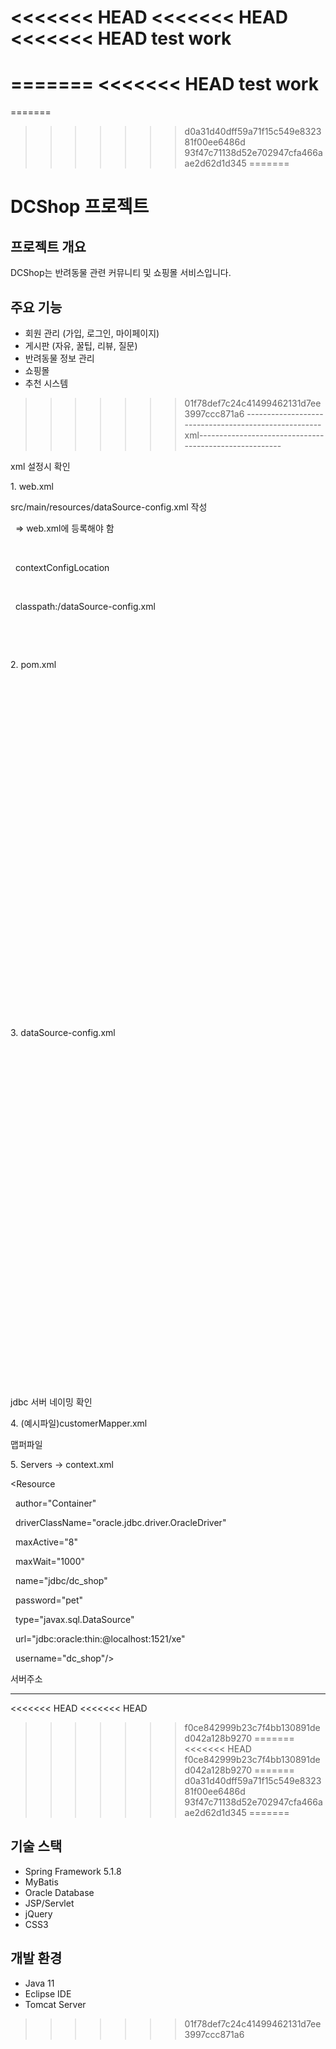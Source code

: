 <<<<<<< HEAD
<<<<<<< HEAD
<<<<<<< HEAD
test work
=======
=======
<<<<<<< HEAD
test work
=======
=======
>>>>>>> d0a31d40dff59a71f15c549e832381f00ee6486d
>>>>>>> 93f47c71138d52e702947cfa466aae2d62d1d345
=======
# DCShop 프로젝트

## 프로젝트 개요
DCShop는 반려동물 관련 커뮤니티 및 쇼핑몰 서비스입니다.

## 주요 기능
- 회원 관리 (가입, 로그인, 마이페이지)
- 게시판 (자유, 꿀팁, 리뷰, 질문)
- 반려동물 정보 관리
- 쇼핑몰
- 추천 시스템
>>>>>>> 01f78def7c24c41499462131d7ee3997ccc871a6
-----------------------------------------------------xml-------------------------------------------------------

xml 설정시 확인



1\. web.xml



src/main/resources/dataSource-config.xml 작성

&nbsp;	    => web.xml에 등록해야 함 

&nbsp;	    <context-param>

&nbsp;			<param-name>contextConfigLocation</param-name>

&nbsp;			<param-value>

&nbsp;						classpath:/dataSource-config.xml  <!-- 추가해야 작동  -->

&nbsp;			</param-value>

&nbsp;		</context-param>



2\. pom.xml



<!-- Mybatis 설정 시작 -->

&nbsp;		<!-- 컨넥션풀 -->

&nbsp;		<bean id="dataSource" class="org.springframework.jndi.JndiObjectFactoryBean">

&nbsp;			<property name="jndiName" value="java:comp/env/jdbc/jsp\_pj\_ict05" />

&nbsp;			<property name="resourceRef" value="true" />

&nbsp;		</bean>

&nbsp;		

&nbsp;		<!-- Mybatis 파일 위치 지정, 컨넥션풀 -->

&nbsp;		<bean id="sqlSessionFactory" class="org.mybatis.spring.SqlSessionFactoryBean">

&nbsp;			<property name="dataSource" ref="dataSource" />

&nbsp;			<property name="mapperLocations" value="classpath:mappers/\*\*/\*.xml" />  

&nbsp;		</bean>

&nbsp;		

&nbsp;		<!-- 생성자 DI이며, sqlSession이 참조변수 -->

&nbsp;		<bean id="sqlSession" class="org.mybatis.spring.SqlSessionTemplate">

&nbsp;			<constructor-arg ref="sqlSessionFactory" />

&nbsp;		</bean>

&nbsp;		

&nbsp;		<!-- Mybatis 설정 종료 -->



3\. dataSource-config.xml



<!-- Mybatis 설정 시작 pom.xml에 jar파일 먼저 추가 -->

&nbsp;	<!-- 컨넥션풀 -->

&nbsp;	<bean id="dataSource" class="org.springframework.jndi.JndiObjectFactoryBean">

&nbsp;		<property name="jndiName" value="java:comp/env/jdbc/dc\_shop" />

&nbsp;		<property name="resourceRef" value="true" />

&nbsp;	</bean>

&nbsp;	

&nbsp;	<!-- Mybatis 파일 위치 지정, 컨넥션풀 -->

&nbsp;	<bean id="sqlSessionFactory" class="org.mybatis.spring.SqlSessionFactoryBean">

&nbsp;		<property name="dataSource" ref="dataSource" />

&nbsp;		<property name="mapperLocations" value="classpath:mappers/\*\*/\*.xml" />  

&nbsp;	</bean>

&nbsp;	

&nbsp;	<!-- 생성자 DI이며, sqlSession이 참조변수 -->

&nbsp;	<bean id="sqlSession" class="org.mybatis.spring.SqlSessionTemplate">

&nbsp;		<constructor-arg ref="sqlSessionFactory" />

&nbsp;	</bean>

&nbsp;	

&nbsp;	<!-- Mybatis 설정 종료 -->

jdbc 서버 네이밍 확인



4\. (예시파일)customerMapper.xml

맵퍼파일



5\. Servers -> context.xml



<Resource 

&nbsp;      author="Container" 

&nbsp;      driverClassName="oracle.jdbc.driver.OracleDriver" 

&nbsp;      maxActive="8" 

&nbsp;      maxWait="1000" 

&nbsp;      name="jdbc/dc\_shop" 

&nbsp;      password="pet" 

&nbsp;      type="javax.sql.DataSource" 

&nbsp;      url="jdbc:oracle:thin:@localhost:1521/xe" 

&nbsp;      username="dc\_shop"/>

서버주소

------------------------------------------------------------------------------------------------------------------------

<<<<<<< HEAD
<<<<<<< HEAD
>>>>>>> f0ce842999b23c7f4bb130891ded042a128b9270
=======
<<<<<<< HEAD
>>>>>>> f0ce842999b23c7f4bb130891ded042a128b9270
=======
>>>>>>> d0a31d40dff59a71f15c549e832381f00ee6486d
>>>>>>> 93f47c71138d52e702947cfa466aae2d62d1d345
=======
## 기술 스택
- Spring Framework 5.1.8
- MyBatis
- Oracle Database
- JSP/Servlet
- jQuery
- CSS3

## 개발 환경
- Java 11
- Eclipse IDE
- Tomcat Server
>>>>>>> 01f78def7c24c41499462131d7ee3997ccc871a6
